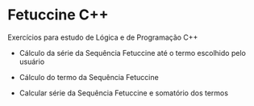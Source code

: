 # Fetuccine C++

Exercícios para estudo de Lógica e de Programação C++

* Cálculo da série da Sequência Fetuccine até o termo escolhido pelo usuário

* Cálculo do termo da Sequência Fetuccine

* Calcular série da Sequência Fetuccine e somatório dos termos
